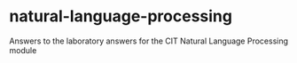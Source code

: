 # natural-language-processing
Answers to the laboratory answers for the CIT Natural Language Processing module
